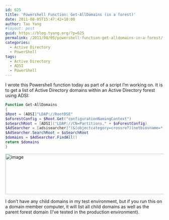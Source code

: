 ```yaml
---
id: 625
title: 'Powershell Function: Get-AllDomains (in a forest)'
date: 2011-08-05T15:47:42+10:00
author: Tao Yang
#layout: post
guid: https://blog.tyang.org/?p=625
permalink: /2011/08/05/powershell-function-get-alldomains-in-a-forest/
categories:
  - Active Directory
  - PowerShell
tags:
  - Active Directory
  - ADSI
  - PowerShell
---
```

I wrote this Powershell function today as part of a script I’m working on. It is to get a list of Active Directory domains within an Active Directory forest using ADSI:
```powershell
Function Get-AllDomains
{
$Root = [ADSI]"LDAP://RootDSE"
$oForestConfig = $Root.Get("configurationNamingContext")
$oSearchRoot = [ADSI]("LDAP://CN=Partitions," + $oForestConfig)
$AdSearcher = [adsisearcher]"(&(objectcategory=crossref)(netbiosname=*))"
$AdSearcher.SearchRoot = $oSearchRoot
$domains = $AdSearcher.FindAll()
return $domains
}
```
<a href="https://blog.tyang.org/wp-content/uploads/2011/08/image2.png"><img style="background-image: none; padding-left: 0px; padding-right: 0px; display: inline; padding-top: 0px; border-width: 0px;" title="image" src="https://blog.tyang.org/wp-content/uploads/2011/08/image_thumb2.png" alt="image" width="580" height="129" border="0" /></a>

I don’t have any child domains in my test environment, but if you run this on a domain member computer, it will list all child domains as well as the parent forest domain (I’ve tested in the production environment).
